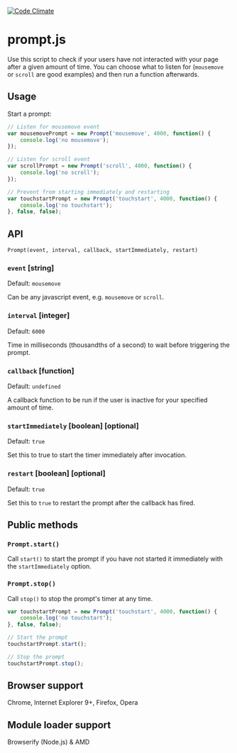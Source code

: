 [![Code Climate](https://codeclimate.com/github/mrmartineau/prompt/badges/gpa.svg)](https://codeclimate.com/github/mrmartineau/prompt)
# prompt.js
Use this script to check if your users have not interacted with your page after a given amount of time. You can choose what to listen for (`mousemove` or `scroll` are good examples) and then run a function afterwards.

## Usage

Start a prompt:

```js
// Listen for mousemove event
var mousemovePrompt = new Prompt('mousemove', 4000, function() {
	console.log('no mousemove');
});

// Listen for scroll event
var scrollPrompt = new Prompt('scroll', 4000, function() {
	console.log('no scroll');
});

// Prevent from starting immediately and restarting
var touchstartPrompt = new Prompt('touchstart', 4000, function() {
	console.log('no touchstart');
}, false, false);
```

## API

`Prompt(event, interval, callback, startImmediately, restart)`

### `event` [string]
Default: `mousemove`

Can be any javascript event, e.g. `mousemove` or `scroll`.

### `interval` [integer]
Default: `6000`

Time in milliseconds (thousandths of a second) to wait before triggering the prompt.

### `callback` [function]
Default: `undefined`

A callback function to be run if the user is inactive for your specified amount of time.

### `startImmediately` [boolean] [optional]
Default: `true`

Set this to true to start the timer immediately after invocation.

### `restart` [boolean] [optional]
Default: `true`

Set this to `true` to restart the prompt after the callback has fired.


## Public methods

### `Prompt.start()`
Call `start()` to start the prompt if you have not started it immediately with the `startImmediately` option.

### `Prompt.stop()`
Call `stop()` to stop the prompt's timer at any time.

```js
var touchstartPrompt = new Prompt('touchstart', 4000, function() {
	console.log('no touchstart');
}, false, false);

// Start the prompt
touchstartPrompt.start();

// Stop the prompt
touchstartPrompt.stop();
```

## Browser support
Chrome, Internet Explorer 9+, Firefox, Opera

## Module loader support
Browserify (Node.js) & AMD